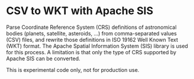 # CSV to WKT with Apache SIS

Parse Coordinate Reference System (CRS) definitions of astronomical bodies
(planets, satellite, asteroids, …) from comma-separated values (CSV) files,
and rewrite those definitions in ISO 19162 Well Known Text (WKT) format.
The Apache Spatial Information System (SIS) library is used for this process.
A limitation is that only the type of CRS supported by Apache SIS can be converted.

This is experimental code only, not for production use.
